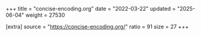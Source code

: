 +++
title = "concise-encoding.org"
date = "2022-03-22"
updated = "2025-06-04"
weight = 27530

[extra]
source = "https://concise-encoding.org/"
ratio = 91
size = 27
+++
